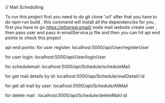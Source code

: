 // Mail Schedulling

To run this project first you need to do git clone 'url' after that you have to do npm run build , this command will install all the dependencies for you , first you have to go https://ethereal.email/ node mail website create user , then pass user and pass in emailService.js file and then you can hit api end points to check this project

api end points: for user register: localhost:5000/api/User/registerUser

for user login: 
localhost:5000/api/User/loginUser

for schedulemail: 
localhost:5000/api/Schedule/scheduleMail

for get mail details by id:
localhost:5000/api/Schedule/mailDetail/:id

for get all mail by user:
localhost:5000/api/Schedule/AllMail

for delete mail :
localhost:5000/api/Schedule/deleteMail/:id
